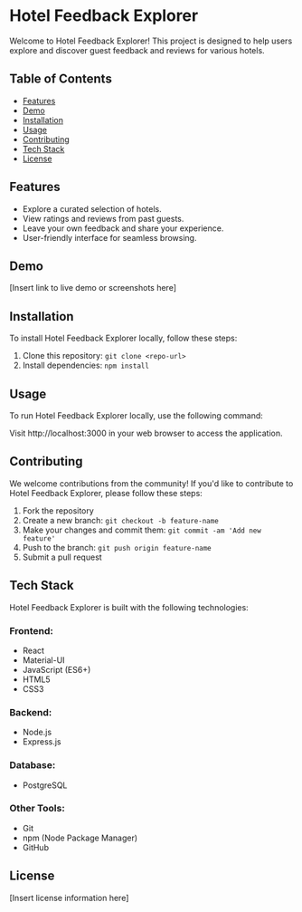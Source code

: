 # Hotel Feedback Explorer

Welcome to Hotel Feedback Explorer! This project is designed to help users explore and discover guest feedback and reviews for various hotels.

## Table of Contents
- [Features](#features)
- [Demo](#demo)
- [Installation](#installation)
- [Usage](#usage)
- [Contributing](#contributing)
- [Tech Stack](#tech-stack)
- [License](#license)

## Features
- Explore a curated selection of hotels.
- View ratings and reviews from past guests.
- Leave your own feedback and share your experience.
- User-friendly interface for seamless browsing.

## Demo
[Insert link to live demo or screenshots here]

## Installation
To install Hotel Feedback Explorer locally, follow these steps:

1. Clone this repository: `git clone <repo-url>`
2. Install dependencies: `npm install`

## Usage
To run Hotel Feedback Explorer locally, use the following command:


Visit http://localhost:3000 in your web browser to access the application.

## Contributing
We welcome contributions from the community! If you'd like to contribute to Hotel Feedback Explorer, please follow these steps:

1. Fork the repository
2. Create a new branch: `git checkout -b feature-name`
3. Make your changes and commit them: `git commit -am 'Add new feature'`
4. Push to the branch: `git push origin feature-name`
5. Submit a pull request

## Tech Stack
Hotel Feedback Explorer is built with the following technologies:

### Frontend:
- React
- Material-UI
- JavaScript (ES6+)
- HTML5
- CSS3

### Backend:
- Node.js
- Express.js

### Database:
- PostgreSQL

### Other Tools:
- Git
- npm (Node Package Manager)
- GitHub

## License
[Insert license information here]
